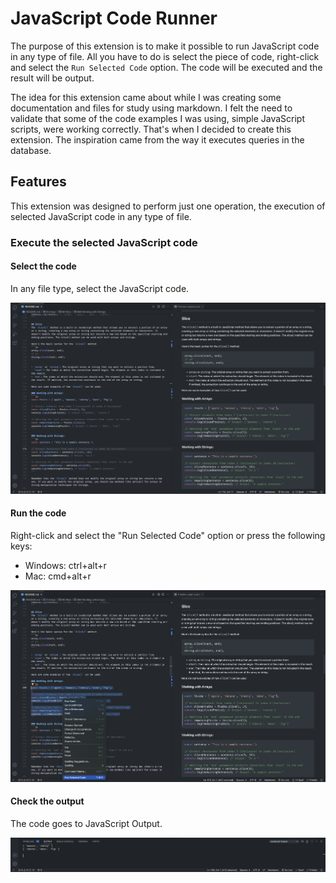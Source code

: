 # JavaScript Code Runner

The purpose of this extension is to make it possible to run JavaScript code in any type of file. All you have to do is select the piece of code, right-click and select the `Run Selected Code` option. The code will be executed and the result will be output.

The idea for this extension came about while I was creating some documentation and files for study using markdown. I felt the need to validate that some of the code examples I was using, simple JavaScript scripts, were working correctly. That's when I decided to create this extension. The inspiration came from the way it executes queries in the database. 

## Features

This extension was designed to perform just one operation, the execution of selected JavaScript code in any type of file.

### Execute the selected JavaScript code

#### Select the code

In any file type, select the JavaScript code.

![Select the code](images/1.png)

#### Run the code

Right-click and select the "Run Selected Code" option or press the following keys:

- Windows: ctrl+alt+r
- Mac: cmd+alt+r

![Run the code](images/2.png)

#### Check the output

The code goes to JavaScript Output.

![Check output](images/3.png)

